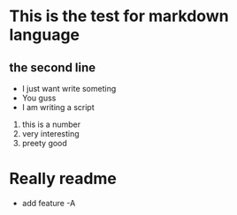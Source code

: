 # This is the test for markdown language
## the second line
- I just want write someting
- You guss 
- I am writing a script
1. this is a number
2. very interesting
3. preety good
# Really readme
- add feature -A

